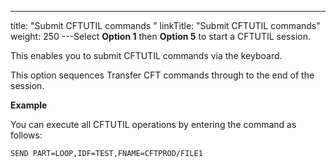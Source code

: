 ---
title: "Submit CFTUTIL commands "
linkTitle: "Submit CFTUTIL commands"
weight: 250
---Select **Option 1** then **Option 5** to start a CFTUTIL session.

This enables you to submit CFTUTIL commands via the keyboard.

This option sequences Transfer CFT commands through to the end of the session.

******Example******

You can execute all CFTUTIL operations by entering the command as follows:

```
SEND PART=LOOP,IDF=TEST,FNAME=CFTPROD/FILE1
```
